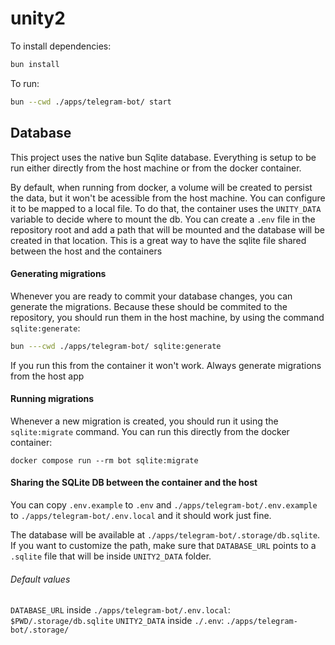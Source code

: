 # unity2

To install dependencies:

```bash
bun install
```

To run:

```bash
bun --cwd ./apps/telegram-bot/ start
```

## Database

This project uses the native bun Sqlite database. Everything is setup to be run
either directly from the host machine or from the docker container.

By default, when running from docker, a volume will be created to persist the
data, but it won't be acessible from the host machine. You can configure it to
be mapped to a local file. To do that, the container uses the `UNITY_DATA`
variable to decide where to mount the db. You can create a `.env` file in the
repository root and add a path that will be mounted and the database will be
created in that location. This is a great way to have the sqlite file shared
between the host and the containers

#### Generating migrations

Whenever you are ready to commit your database changes, you can generate the
migrations. Because these should be commited to the repository, you should run
them in the host machine, by using the command `sqlite:generate`:

```sh
bun ---cwd ./apps/telegram-bot/ sqlite:generate
```

If you run this from the container it won't work. Always generate migrations
from the host app

#### Running migrations

Whenever a new migration is created, you should run it using the
`sqlite:migrate` command. You can run this directly from the docker container:

`docker compose run --rm bot sqlite:migrate`

#### Sharing the SQLite DB between the container and the host

You can copy `.env.example` to `.env` and `./apps/telegram-bot/.env.example` to
`./apps/telegram-bot/.env.local` and it should work just fine.

The database will be available at `./apps/telegram-bot/.storage/db.sqlite`. If
you want to customize the path, make sure that `DATABASE_URL` points to a
`.sqlite` file that will be inside `UNITY2_DATA` folder.

###### Default values

`DATABASE_URL` inside `./apps/telegram-bot/.env.local`: `$PWD/.storage/db.sqlite`
`UNITY2_DATA` inside `./.env`: `./apps/telegram-bot/.storage/`

